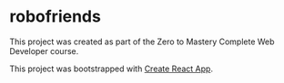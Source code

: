 # robofriends

This project was created as part of the Zero to Mastery Complete Web Developer course.

This project was bootstrapped with [Create React App](https://github.com/facebook/create-react-app).
